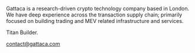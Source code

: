 Gattaca is a research-driven crypto technology company based in London.
We have deep experience across the transaction supply chain; primarily focused on building trading and MEV related infrastructure and services.

Titan Builder.

contact@gattaca.com
